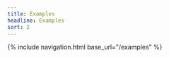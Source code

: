 ```yaml
---
title: Examples
headline: Examples
sort: 2
---
```


<nav class="cards">
{% include navigation.html base_url="/examples" %}
</nav>
